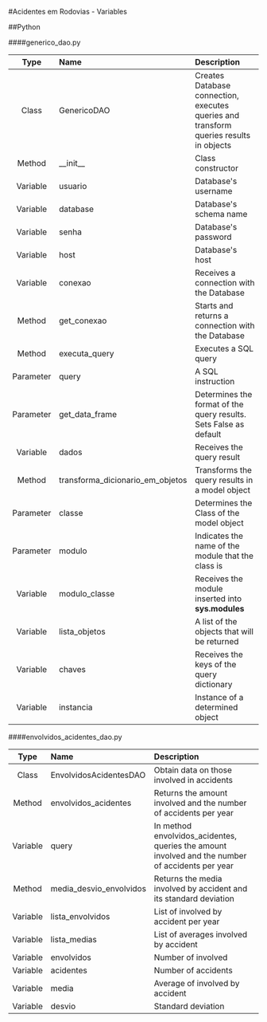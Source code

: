 #Acidentes em Rodovias - Variables

##Python

####generico_dao.py

|Type     |Name        |Description        |
|:---------:|:------------|:-------------------|
|Class    |GenericoDAO | Creates Database connection, executes queries and transform queries results in objects |
|Method   |\_\_init\_\_ | Class constructor |
|Variable | usuario | Database's username |
|Variable | database | Database's schema name|
|Variable | senha | Database's password |
|Variable | host | Database's host |
|Variable | conexao | Receives a connection with the Database |
|Method   | get_conexao | Starts and returns a connection with the Database |
|Method   | executa_query | Executes a SQL query |
|Parameter| query | A SQL instruction |
|Parameter| get\_data\_frame | Determines the format of the query results. Sets False as default |
|Variable | dados | Receives the query result |
|Method | transforma\_dicionario\_em\_objetos| Transforms the query results in a model object |
|Parameter| classe | Determines the Class of the model object |
|Parameter| modulo | Indicates the name of the module that the class is |
|Variable | modulo\_classe | Receives the module inserted into __sys.modules__ |
|Variable | lista_objetos | A list of the objects that will be returned |
|Variable | chaves | Receives the keys of the query dictionary |
|Variable | instancia | Instance of a determined object |

####envolvidos\_acidentes\_dao.py

|Type     |Name        |Description        |
|:---------:|:------------|:-------------------|
|Class | EnvolvidosAcidentesDAO | Obtain data on those involved in accidents |
|Method | envolvidos\_acidentes | Returns the amount involved and the number of accidents per year |
|Variable | query | In method envolvidos\_acidentes, queries the amount involved and the number of accidents per year |
|Method | media\_desvio\_envolvidos | Returns the media involved by accident and its standard deviation |
|Variable | lista\_envolvidos | List of involved by accident per year |
|Variable | lista\_medias | List of averages involved by accident |
|Variable | envolvidos | Number of involved |
|Variable | acidentes | Number of accidents |
|Variable | media | Average of involved by accident |
|Variable | desvio | Standard deviation |
